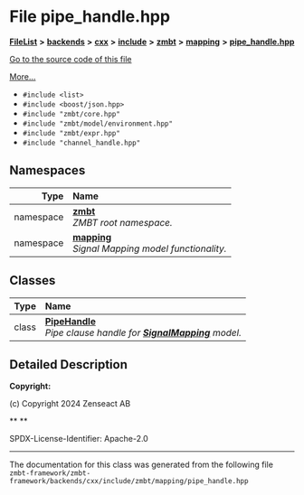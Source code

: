 

# File pipe\_handle.hpp



[**FileList**](files.md) **>** [**backends**](dir_e0e3bad64fbfd08934d555b945409197.md) **>** [**cxx**](dir_2a0640ff8f8d193383b3226ce9e70e40.md) **>** [**include**](dir_33cabc3ab2bb40d6ea24a24cae2f30b8.md) **>** [**zmbt**](dir_2115e3e51895e4107b806d6d2319263e.md) **>** [**mapping**](dir_84d9d905044f75949470ced2679fed92.md) **>** [**pipe\_handle.hpp**](pipe__handle_8hpp.md)

[Go to the source code of this file](pipe__handle_8hpp_source.md)

[More...](#detailed-description)

* `#include <list>`
* `#include <boost/json.hpp>`
* `#include "zmbt/core.hpp"`
* `#include "zmbt/model/environment.hpp"`
* `#include "zmbt/expr.hpp"`
* `#include "channel_handle.hpp"`













## Namespaces

| Type | Name |
| ---: | :--- |
| namespace | [**zmbt**](namespacezmbt.md) <br>_ZMBT root namespace._  |
| namespace | [**mapping**](namespacezmbt_1_1mapping.md) <br>_Signal Mapping model functionality._  |


## Classes

| Type | Name |
| ---: | :--- |
| class | [**PipeHandle**](classzmbt_1_1mapping_1_1PipeHandle.md) <br>_Pipe clause handle for_ [_**SignalMapping**_](classzmbt_1_1mapping_1_1SignalMapping.md) _model._ |


















































## Detailed Description




**Copyright:**

(c) Copyright 2024 Zenseact AB 




**
**

SPDX-License-Identifier: Apache-2.0 





    

------------------------------
The documentation for this class was generated from the following file `zmbt-framework/zmbt-framework/backends/cxx/include/zmbt/mapping/pipe_handle.hpp`

